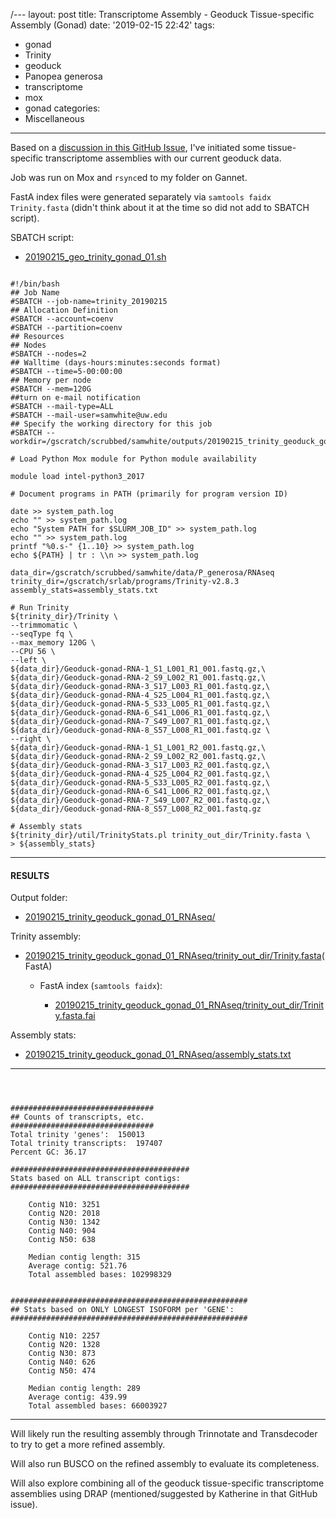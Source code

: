 /---
layout: post
title: Transcriptome Assembly - Geoduck Tissue-specific Assembly (Gonad)
date: '2019-02-15 22:42'
tags:
  - gonad
  - Trinity
  - geoduck
  - Panopea generosa
  - transcriptome
  - mox
  - gonad
categories:
  - Miscellaneous
---
Based on a [discussion in this GitHub Issue](https://github.com/RobertsLab/resources/issues/576), I've initiated some tissue-specific transcriptome assemblies with our current geoduck data.

Job was run on Mox and ```rsync```ed to my folder on Gannet.

FastA index files were generated separately via ```samtools faidx Trinity.fasta``` (didn't think about it at the time so did not add to SBATCH script).


SBATCH script:

- [20190215_geo_trinity_gonad_01.sh](https://raw.githubusercontent.com/RobertsLab/sams-notebook/master/sbatch_scripts/20190215_geo_trinity_gonad_01.sh)

<pre><code>
#!/bin/bash
## Job Name
#SBATCH --job-name=trinity_20190215
## Allocation Definition
#SBATCH --account=coenv
#SBATCH --partition=coenv
## Resources
## Nodes
#SBATCH --nodes=2
## Walltime (days-hours:minutes:seconds format)
#SBATCH --time=5-00:00:00
## Memory per node
#SBATCH --mem=120G
##turn on e-mail notification
#SBATCH --mail-type=ALL
#SBATCH --mail-user=samwhite@uw.edu
## Specify the working directory for this job
#SBATCH --workdir=/gscratch/scrubbed/samwhite/outputs/20190215_trinity_geoduck_gonad_01_RNAseq

# Load Python Mox module for Python module availability

module load intel-python3_2017

# Document programs in PATH (primarily for program version ID)

date >> system_path.log
echo "" >> system_path.log
echo "System PATH for $SLURM_JOB_ID" >> system_path.log
echo "" >> system_path.log
printf "%0.s-" {1..10} >> system_path.log
echo ${PATH} | tr : \\n >> system_path.log

data_dir=/gscratch/scrubbed/samwhite/data/P_generosa/RNAseq
trinity_dir=/gscratch/srlab/programs/Trinity-v2.8.3
assembly_stats=assembly_stats.txt

# Run Trinity
${trinity_dir}/Trinity \
--trimmomatic \
--seqType fq \
--max_memory 120G \
--CPU 56 \
--left \
${data_dir}/Geoduck-gonad-RNA-1_S1_L001_R1_001.fastq.gz,\
${data_dir}/Geoduck-gonad-RNA-2_S9_L002_R1_001.fastq.gz,\
${data_dir}/Geoduck-gonad-RNA-3_S17_L003_R1_001.fastq.gz,\
${data_dir}/Geoduck-gonad-RNA-4_S25_L004_R1_001.fastq.gz,\
${data_dir}/Geoduck-gonad-RNA-5_S33_L005_R1_001.fastq.gz,\
${data_dir}/Geoduck-gonad-RNA-6_S41_L006_R1_001.fastq.gz,\
${data_dir}/Geoduck-gonad-RNA-7_S49_L007_R1_001.fastq.gz,\
${data_dir}/Geoduck-gonad-RNA-8_S57_L008_R1_001.fastq.gz \
--right \
${data_dir}/Geoduck-gonad-RNA-1_S1_L001_R2_001.fastq.gz,\
${data_dir}/Geoduck-gonad-RNA-2_S9_L002_R2_001.fastq.gz,\
${data_dir}/Geoduck-gonad-RNA-3_S17_L003_R2_001.fastq.gz,\
${data_dir}/Geoduck-gonad-RNA-4_S25_L004_R2_001.fastq.gz,\
${data_dir}/Geoduck-gonad-RNA-5_S33_L005_R2_001.fastq.gz,\
${data_dir}/Geoduck-gonad-RNA-6_S41_L006_R2_001.fastq.gz,\
${data_dir}/Geoduck-gonad-RNA-7_S49_L007_R2_001.fastq.gz,\
${data_dir}/Geoduck-gonad-RNA-8_S57_L008_R2_001.fastq.gz

# Assembly stats
${trinity_dir}/util/TrinityStats.pl trinity_out_dir/Trinity.fasta \
> ${assembly_stats}
</code></pre>


---

#### RESULTS

Output folder:

- [20190215_trinity_geoduck_gonad_01_RNAseq/](http://gannet.fish.washington.edu/Atumefaciens/20190215_trinity_geoduck_gonad_01_RNAseq/)

Trinity assembly:

- [20190215_trinity_geoduck_gonad_01_RNAseq/trinity_out_dir/Trinity.fasta](http://gannet.fish.washington.edu/Atumefaciens/20190215_trinity_geoduck_gonad_01_RNAseq/trinity_out_dir/Trinity.fasta)(FastA)

  - FastA index (```samtools faidx```):

    - [20190215_trinity_geoduck_gonad_01_RNAseq/trinity_out_dir/Trinity.fasta.fai](http://gannet.fish.washington.edu/Atumefaciens/20190215_trinity_geoduck_gonad_01_RNAseq/trinity_out_dir/Trinity.fasta.fai)

Assembly stats:

- [20190215_trinity_geoduck_gonad_01_RNAseq/assembly_stats.txt](http://gannet.fish.washington.edu/Atumefaciens/20190215_trinity_geoduck_gonad_01_RNAseq/assembly_stats.txt)

---

<pre><code>


################################
## Counts of transcripts, etc.
################################
Total trinity 'genes':	150013
Total trinity transcripts:	197407
Percent GC: 36.17

########################################
Stats based on ALL transcript contigs:
########################################

	Contig N10: 3251
	Contig N20: 2018
	Contig N30: 1342
	Contig N40: 904
	Contig N50: 638

	Median contig length: 315
	Average contig: 521.76
	Total assembled bases: 102998329


#####################################################
## Stats based on ONLY LONGEST ISOFORM per 'GENE':
#####################################################

	Contig N10: 2257
	Contig N20: 1328
	Contig N30: 873
	Contig N40: 626
	Contig N50: 474

	Median contig length: 289
	Average contig: 439.99
	Total assembled bases: 66003927
</code></pre>

---

Will likely run the resulting assembly through Trinnotate and Transdecoder to try to get a more refined assembly.

Will also run BUSCO on the refined assembly to evaluate its completeness.

Will also explore combining all of the geoduck tissue-specific transcriptome assemblies using DRAP (mentioned/suggested by Katherine in that GitHub issue).
